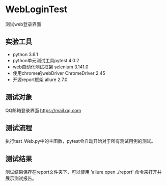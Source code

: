 # WebLoginTest
测试web登录界面
## 实验工具
* python 3.6.1
* python单元测试工具pytest 4.0.2
* web自动化测试框架 selenium 3.141.0
* 使用chrome的webDriver ChromeDriver 2.45
* 开源report框架 allure 2.7.0
## 测试对象
QQ邮箱登录界面 https://mail.qq.com
## 测试流程
执行test_Web.py中的主函数，pytest会自动开始对于所有测试用例的测试。
## 测试结果
测试结果保存在report文件夹下，可以使用 'allure open ./report' 命令来打开并展示测试报告。
